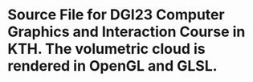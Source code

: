 # Source File for DGI23 Computer Graphics and Interaction Course in KTH. The volumetric cloud is rendered in OpenGL and GLSL. 
